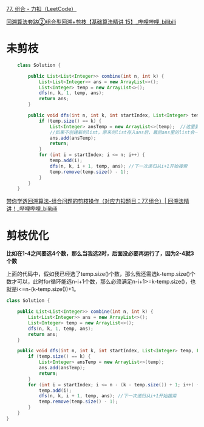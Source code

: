 [77. 组合 - 力扣（LeetCode）](https://leetcode.cn/problems/combinations/description/)





[回溯算法套路②组合型回溯+剪枝【基础算法精讲 15】_哔哩哔哩_bilibili](https://www.bilibili.com/video/BV1xG4y1F7nC/?vd_source=96c1635797a0d7626fb60e973a29da38)









# 未剪枝

```java
    class Solution {

        public List<List<Integer>> combine(int n, int k) {
            List<List<Integer>> ans = new ArrayList<>();
            List<Integer> temp = new ArrayList<>();
            dfs(n, k, 1, temp, ans);
            return ans;
        }

        public void dfs(int n, int k, int startIndex, List<Integer> temp, List<List<Integer>> ans) {
            if (temp.size() == k) {
                List<Integer> ansTemp = new ArrayList<>(temp);  //这里要创建新的list，因为存入ans的是list的地址，
                //如果不创建新的list，原来的list存入ans后，最后ans里的list会一模一样，因为都是一个list
                ans.add(ansTemp);
                return;
            }
            for (int i = startIndex; i <= n; i++) {
                temp.add(i);
                dfs(n, k, i + 1, temp, ans); //下一次递归从i+1开始搜索
                temp.remove(temp.size() - 1);
            }
        }
    }
```







[带你学透回溯算法-组合问题的剪枝操作（对应力扣题目：77.组合）| 回溯法精讲！_哔哩哔哩_bilibili](https://www.bilibili.com/video/BV1wi4y157er/?vd_source=96c1635797a0d7626fb60e973a29da38&spm_id_from=333.788.videopod.sections)



# 剪枝优化

**比如在1-4之间要选4个数，那么当我选2时，后面没必要再运行了，因为2-4就3个数**



上面的代码中，假如我已经选了temp.size()个数，那么我还需选k-temp.size()个数才可以，此时for循环能选n-i+1个数，那么必须满足n-i+1>=k-temp.size()，也就是i<=n-(k-temp.size())+1。





```java
class Solution {

    public List<List<Integer>> combine(int n, int k) {
        List<List<Integer>> ans = new ArrayList<>();
        List<Integer> temp = new ArrayList<>();
        dfs(n, k, 1, temp, ans);
        return ans;
    }

    public void dfs(int n, int k, int startIndex, List<Integer> temp, List<List<Integer>> ans) {
        if (temp.size() == k) {
            List<Integer> ansTemp = new ArrayList<>(temp);
            ans.add(ansTemp);
            return;
        }
        for (int i = startIndex; i <= n - (k - temp.size()) + 1; i++) {
            temp.add(i);
            dfs(n, k, i + 1, temp, ans); //下一次递归从i+1开始搜索
            temp.remove(temp.size() - 1);
        }
    }
}
```